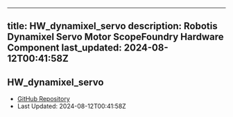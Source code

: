 
---
title: HW_dynamixel_servo
description: Robotis Dynamixel Servo Motor ScopeFoundry Hardware Component
last_updated: 2024-08-12T00:41:58Z
---

## HW_dynamixel_servo

- [GitHub Repository](https://github.com/ScopeFoundry/HW_dynamixel_servo)
- Last Updated: 2024-08-12T00:41:58Z

